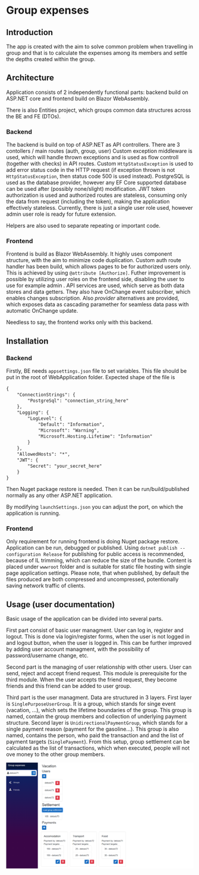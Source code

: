 # Group expenses

## Introduction
The app is created with the aim to solve common problem when travelling in group and that is to calculate the expenses among its members and settle the depths created within the group. 

## Architecture

Application consists of 2 independently functional parts: backend build on ASP.NET core and frontend build on Blazor WebAssembly.

There is also Entities project, which groups common data structures across the BE and FE (DTOs).

### Backend
The backend is build on top of ASP.NET as API controllers. There are 3 contollers / main routes (auth, group, user)
Custom exception middleware is used, which will handle thrown exceptions and is used as flow controll (together with checks) in API routes. Custom `HttpStatusException` is used to add error status code in the HTTP request (if exception thrown is not `HttpStatusException`, then status code 500 is used instead). PostgreSQL is used as the database provider, however any EF Core supported database can be used after (possibly none/slight) modification.
JWT token authorization is used and authorized routes are stateless, consuming only the data from request (including the token), making the application effectively stateless. Currently, there is just a single user role used, however admin user role is ready for future extension. 

Helpers are also used to separate repeating or important code.


### Frontend
Frontend is build as Blazor WebAssembly.
It highly uses component structure, with the aim to minimize code duplication.
Custom auth route handler has been build, which allows pages to be for authorized users only.
This is achieved by using `@attribute [Authorize]`. Futher improvement is possible by utilizing user roles on the frontend side, disabling the user to use for example admin .
API services are used, which serve as both data stores and data getters. They also have OnChange event subscriber,
which enables changes subscription. Also *provider* alternatives are provided, which exposes data as cascading paramether
for seamless data pass with automatic OnChange update.

Needless to say, the frontend works only with this backend.


## Installation

### Backend

Firstly, BE needs `appsettings.json` file to set variables. This file should be put in the root of WebApplication folder. Expected shape of the file is 
```{json}
{
    "ConnectionStrings": {
        "PostgreSql": "connection_string_here"
    },
    "Logging": {
        "LogLevel": {
            "Default": "Information",
            "Microsoft": "Warning",
            "Microsoft.Hosting.Lifetime": "Information"
        }
    },
    "AllowedHosts": "*",
    "JWT": {
        "Secret": "your_secret_here"
    }
}

```
Then Nuget package restore is needed. Then it can be run/build/published normally as any other ASP.NET application. 

By modifying `launchSettings.json` you can adjust the port, on which the application is running. 
### Frontend

Only requirement for running frontend is doing Nuget package restore. Application can be run, debugged or published. Using `dotnet publish --configuration Release` for publishing for public access
is recommended, because of IL trimming, which can reduce the size of the bundle. Content is placed under `wwwroot` folder and is suitable for static file hosting with single page 
application settings. Please note, that when published, by default the files produced are both compressed and uncompressed, potentionally saving network traffic of clients.

## Usage (user documentation)

Basic usage of the application can be divided into several parts.

First part consist of basic user managment. User can log in, register and logout. This is done via login/register forms, when the user is not logged in
and logout button, when the user is logged in. This can be further improved by adding user account managment, with the possibility of password/username change, etc.

Second part is the managing of user relationship with other users. User can send, reject and accept friend request. This module is prerequisite for the third module. When the user accepts the friend request, they become friends and this friend can be added to user group.

Third part is the user managment. Data are structured in 3 layers. First layer is `SinglePurposeUserGroup`. It is a group, which stands for singe event (vacation, ...),
which sets the lifetime boundaries of the group. This group is named, contain the group members and collection of underlying payment structure. Second layer is 
`UnidirectionalPaymentGroup`, which stands for a single payment reason (payment for the gasoline...). This group is also named, contains the person, who paid the transaction and  and the list of
payment targets (`SinglePayment`). From this setup, group settlement can be
calculated as the list of transactions, which when executed, people will not ove money to the other group members.

![Group example](assets/example.png)


